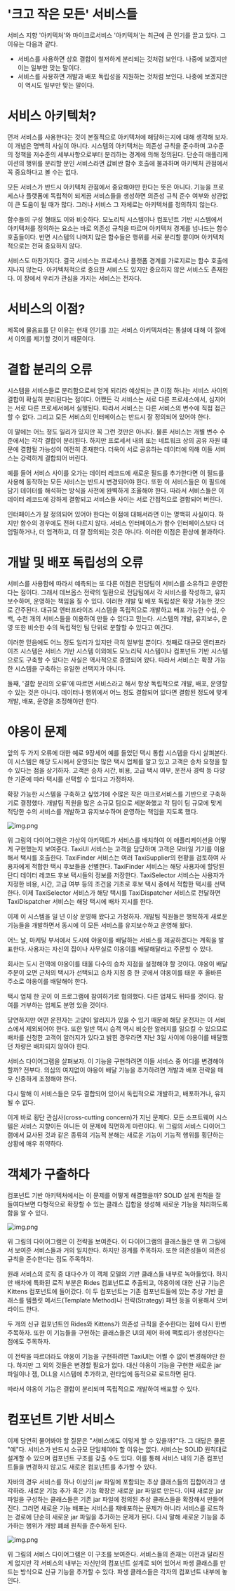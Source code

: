 # **'크고 작은 모든' 서비스들**  
서비스 지향 '아키텍처'와 마이크로서비스 '아키텍처'는 최근에 큰 인기를 끌고 있다. 그 이유는 다음과 같다.  
  
- 서비스를 사용하면 상호 결합이 철저하게 분리되는 것처럼 보인다. 나중에 보겠지만 이는 일부만 맞는 말이다.  
- 서비스를 사용하면 개발과 배포 독립성을 지원하는 것처럼 보인다. 나중에 보겠지만 이 역시도 일부만 맞는 말이다.  
  
# **서비스 아키텍처?**  
먼저 서비스를 사용한다는 것이 본질적으로 아키텍처에 해당하는지에 대해 생각해 보자. 이 개념은 명백히 사실이 아니다. 시스템의 아키텍처는 의존성 규칙을 
준수하며 고수준의 정책을 저수준의 세부사항으로부터 분리하는 경계에 의해 정의된다. 단순히 애플리케이션의 행위를 분리할 분인 서비스라면 값비싼 함수 
호출에 불과하며 아키텍처 관점에서 꼭 중요하다고 볼 수는 없다.  
  
모든 서비스가 반드시 아키텍처 관점에서 중요해야만 한다는 뜻은 아니다. 기능을 프로세스나 플랫폼에 독립적이 되게끔 서비스들을 생성하면 의존성 규칙 준수 
여부와 상관없이 큰 도움이 될 때가 많다. 그러나 서비스 그 자체로는 아키텍처를 정의하지 않는다.  
  
함수들의 구성 형태도 이와 비슷하다. 모노리틱 시스템이나 컴포넌트 기반 시스템에서 아키텍처를 정의하는 요소는 바로 의존성 규칙을 따르며 아키텍처 경계를 
넘나드는 함수 호출들이다. 반면 시스템의 나머지 많은 함수들은 행위를 서로 분리할 뿐이며 아키텍처적으로는 전혀 중요하지 않다.  
  
서비스도 마찬가지다. 결국 서비스는 프로세스나 플랫폼 경계를 가로지르는 함수 호출에 지나지 않는다. 아키텍처적으로 중요한 서비스도 있지만 중요하지 
않은 서비스도 존재한다. 이 장에서 우리가 관심을 가지는 서비스는 전자다.  
  
# **서비스의 이점?**  
제목에 물음표를 단 이유는 현재 인기를 끄는 서비스 아키텍처라는 통설에 대해 이 절에서 이의를 제기할 것이기 때문이다.  
  
# **결합 분리의 오류**  
시스템을 서비스들로 분리함으로써 얻게 되리라 예상되는 큰 이점 하나는 서비스 사이의 결합이 확실히 분리된다는 점이다. 어쨌든 각 서비스는 서로 다른 
프로세스에서, 심지어는 서로 다른 프로세서에서 실행된다. 따라서 서비스는 다른 서비스의 변수에 직접 접근할 수 없다. 그리고 모든 서비스의 인터페이스는 
반드시 잘 정의되어 있어야 한다.  
  
이 말에는 어느 정도 일리가 있지만 꼭 그런 것만은 아니다. 물론 서비스는 개별 변수 수준에서는 각각 결합이 분리된다. 하지만 프로세서 내의 또는 네트워크 
상의 공유 자원 떄문에 결합될 가능성이 여전히 존재한다. 더욱이 서로 공유하는 데이터에 의해 이들 서비스는 강력하게 결합되어 버린다.  
  
예를 들어 서비스 사이를 오가는 데이터 레코드에 새로운 필드를 추가한다면 이 필드를 사용해 동작하는 모든 서비스는 반드시 변경되어야 한다. 또한 이 서비스들은 
이 필드에 담기 데이터를 해석하는 방식을 사전에 완벽하게 조율해야 한다. 따라서 서비스들은 이 데이터 레코드에 강하게 결합되고 서비스들 사이는 서로 
간접적으로 결합되어 버린다.  
  
인터페이스가 잘 정의되어 있어야 한다는 이점에 대해서라면 이는 명백히 사실이다. 하지만 함수의 경우에도 전혀 다르지 않다. 서비스 인터페이스가 함수 
인터페이스보다 더 엄밀하거나, 더 엄격하고, 더 잘 정의되는 것은 아니다. 이러한 이점은 환상에 불과하다.  
  
# **개발 및 배포 독립성의 오류**  
서비스를 사용함에 따라서 예측되는 또 다른 이점은 전담팀이 서비스를 소유하고 운영한다는 점이다. 그래서 데브옵스 전략의 일환으로 전담팀에서 각 서비스를 
작성하고, 유지보수하며, 운영하는 책임을 질 수 있다. 이러한 개발 및 배포 독립성은 확장 가능한 것으로 간주된다. 대규모 엔터프라이즈 시스템을 독립적으로 
개발하고 배포 가능한 수십, 수백, 수천 개의 서비스들을 이용하여 만들 수 있다고 믿는다. 시스템의 개발, 유지보수, 운영 또한 비슷한 수의 독립적인 팀 
단위로 분할할 수 있다고 여긴다.  
  
이러한 믿음에도 어느 정도 일리가 있지만 극히 일부일 뿐이다. 첫째로 대규모 엔터프라이즈 시스템은 서비스 기반 시스템 이외에도 모노리틱 시스템이나 
컴포넌트 기반 시스템으로도 구축할 수 있다는 사실은 역사적으로 증명되어 왔다. 따라서 서비스는 확장 가능한 시스템을 구축하는 유일한 선택지가 아니다.  
  
둘째, '결합 분리의 오류'에 따르면 서비스라고 해서 항상 독립적으로 개발, 배포, 운영할 수 있는 것은 아니다. 데이터나 행위에서 어느 정도 결합되어 
있다면 결합된 정도에 맞게 개발, 배포, 운영을 조정해야만 한다.  
  
# **야옹이 문제**  
앞의 두 가지 오류에 대한 예로 9장세어 예를 들었던 택시 통합 시스템을 다시 살펴본다. 이 시스템은 해당 도시에서 운영되는 많은 택시 업체를 알고 있고 
고객은 승차 요청을 할수 있다는 점을 상기하자. 고객은 승차 시간, 비용, 고급 택시 여부, 운전사 경력 등 다양한 기준에 따라 택시를 선택할 수 있다고 
가정하자.  
  
확장 가능한 시스템을 구축하고 싶었기에 수많은 작은 마크로서비스를 기반으로 구축하기로 결정했다. 개발팀 직원을 많은 소규모 팀으로 세분화했고 각 팀이 팀 
규모에 맞게 적당한 수의 서비스를 개발하고 유지보수하며 운영하는 책임을 지도록 했다.  
  
![img.png](image/img.png)  
  
위 그림의 다이어그램은 가상의 아키텍트가 서비스를 배치하여 이 애플리케이션을 어떻게 구현했는지 보여준다. TaxiUI 서비스는 고객을 담당하며 고객은 
모바일 기기를 이용해서 택시를 호출한다. TaxiFinder 서비스는 여러 TaxiSupplier의 현황을 검토하여 사용자에게 적합한 택시 후보들을 선별한다. 
TaxiFinder 서비스는 해당 사용자에 할당된 단디 데이터 레코드 후보 택시들의 정보를 저장한다. TaxiSelector 서비스는 사용자가 지정한 비용, 시간, 
고급 여부 등의 조건을 기초로 후보 택시 중에서 적합한 택시를 선택한다. 이제 TaxiSelector 서비스가 해당 택시를 TaxiDispatcher 서비스로 전달하면 
TaxiDispatcher 서비스는 해당 택시에 배차 지시를 한다.  
  
이제 이 시스템을 일 년 이상 운영해 왔다고 가정하자. 개발팀 직원들은 행복하게 새로운 기능들을 개발하면서 동시에 이 모든 서비스를 유지보수하고 운영해 
왔다.  
  
어느 날, 마케팅 부서에서 도시에 야옹이를 배달하는 서비스를 제공하겠다는 계획을 발표한다. 사용자는 자신의 집이나 사무실로 야옹이를 배달해달라고 
주문할 수 있다.  
  
회사는 도시 전역에 야옹이를 태울 다수의 승차 지점을 설정해야 할 것이다. 야옹이 배달 주문이 오면 근처의 택시가 선택되고 승차 지점 중 한 곳에서 
야옹이를 태운 후 올바른 주소로 야옹이를 배달해야 한다.  
  
택시 업체 한 곳이 이 프로그램에 참여하기로 협의했다. 다른 업체도 뒤따를 것이다. 참여를 거부하는 업체도 분명 있을 것이다.  
  
당연하지만 어떤 운전자는 고양이 알러지가 있을 수 있기 때문에 해당 운전자는 이 서비스에서 제외되어야 한다. 또한 일반 택시 승객 역시 비슷한 알러지를 
일으킬 수 있으므로 배차를 신청한 고객이 알러지가 있다고 밝힌 경우라면 지난 3일 사이에 야옹이를 배달했던 차량은 배차되지 않아야 한다.  
  
서비스 다이어그램을 살펴보자. 이 기능을 구현하려면 이들 서비스 중 어디를 변경해야 할까? 전부다. 의심의 여지없이 야옹이 배달 기능을 추가하려면 
개발과 배포 전략을 매우 신중하게 조정해야 한다.  
  
다시 말해 이 서비스들은 모두 결합되어 있어서 독립적으로 개발하고, 배포하거나, 유지될 수 없다.  
  
이게 바로 횡단 관심사(cross-cutting concern)가 지닌 문제다. 모든 소프트웨어 시스템은 서비스 지향이든 아니든 이 문제에 직면하게 마련이다. 위 그림의 
서비스 다이어그램에서 묘사된 것과 같은 종류의 기능적 분해는 새로운 기능이 기능적 행위를 횡단하는 상황에 매우 취약하다.  
  
# **객체가 구출하다**  
컴포넌트 기반 아키텍처에서는 이 문제를 어떻게 해결했을까? SOLID 설계 원칙을 잘 들여다보면 다형적으로 확장할 수 있는 클래스 집합을 생성해 새로운 
기능을 처리하도록 함을 알 수 있다.  
  
![img.png](image/img2.png)  
  
위 그림의 다이어그램은 이 전략을 보여준다. 이 다이어그램의 클래스들은 맨 위 그림에서 보여준 서비스들과 거의 일치한다. 하지만 경계를 주목하자. 또한 
의존성들이 의존성 규칙을 준수한다는 점도 주목하자.  
  
원래 서비스의 로직 중 대다수가 이 객체 모델의 기반 클래스들 내부로 녹아들었다. 하지만 배차에 특화된 로직 부분은 Rides 컴포넌트로 추출되고, 야옹이에 
대한 신규 기능은 Kittens 컴포넌트에 들어갔다. 이 두 컴포넌트는 기존 컴포넌트들에 있는 추상 기반 클래스를 템플릿 메서드(Template Method)나 
전략(Strategy) 패턴 등을 이용해서 오버라이드 한다.  
  
두 개의 신규 컴포넌트인 Rides와 Kittens가 의존성 규칙을 준수한다는 점에 다시 한번 주목하자. 또한 이 기능들을 구현하는 클래스들은 UI의 제어 하에 
팩토리가 생성한다는 점에도 주목하자.  
  
이 전략을 따르더라도 야옹이 기능을 구현하려면 TaxiUI는 어쩔 수 없이 변경해야만 한다. 하지만 그 외의 것들은 변경할 필요가 없다. 대신 야옹이 기능을 
구현한 새로운 jar 파일이나 젬, DLL을 시스템에 추가하고, 런타임에 동적으로 로드하면 된다.  
  
따라서 야옹이 기능은 결합이 분리되며 독립적으로 개발하여 배포할 수 있다.  
  
# **컴포넌트 기반 서비스**  
이제 당연히 물어봐야 할 질문은 "서비스에도 이렇게 할 수 있을까?"다. 그 대답은 물론 "예"다. 서비스가 반드시 소규모 단일체여야 할 이유는 없다. 
서비스는 SOLID 원칙대로 설계할 수 있으며 컴포넌트 구조를 갖출 수도 있다. 이를 통해 서비스 내의 기존 컴포넌트들을 변경하지 않고도 새로운 컴포넌트를 
추가할 수 있다.  
  
자바의 경우 서비스를 하나 이상의 jar 파일에 포함되는 추상 클래스들의 집합이라고 생각하라. 새로운 기능 추가 혹은 기능 확장은 새로운 jar 파일로 
만든다. 이때 새로운 jar 파일을 구성하는 클래스들은 기존 jar 파일에 정의된 추상 클래스들을 확장해서 만들어진다. 그러면 새로운 기능 배포는 서비스를 
재배포하는 문제가 아니라 서비스를 로드하는 경로에 단순히 새로운 jar 파일을 추가하는 문제가 된다. 다시 말해 새로운 기능을 추가하는 행위가 개방 폐쇄 
원칙을 준수하게 된다.  
  
![img.png](image/img3.png)  
  
위 그림의 서비스 다이어그램은 이 구조를 보여준다. 서비스들의 존재는 이전과 달라진 게 없지만 각 서비스의 내부는 자신만의 컴포넌트 설계로 되어 있어서 
파생 클래스를 만드는 방식으로 신규 기능을 추가할 수 있다. 파생 클래스들은 각자의 컴포넌트 내부에 놓인다.  
  
